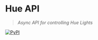 # Hue API

> _Async API for controlling Hue Lights_

[![PyPI](https://img.shields.io/pypi/v/hue-api.svg)](https://pypi.org/project/hue-api/ "PyPI Package")
